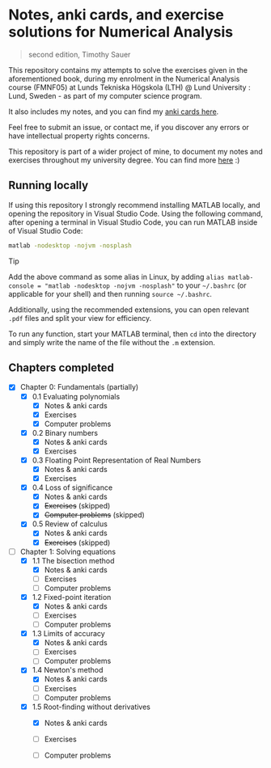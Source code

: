 # Notes, anki cards, and exercise solutions for Numerical Analysis
> second edition, Timothy Sauer

This repository contains my attempts to solve the exercises given in the aforementioned book, during my enrolment in the Numerical Analysis course (FMNF05) at Lunds Tekniska Högskola (LTH) @ Lund University : Lund, Sweden - as part of my computer science program.

It also includes my notes, and you can find my [anki cards here](https://www.github.com/mikael-ros/LTH-anki/Y3/P3/FMNF05/Book).

Feel free to submit an issue, or contact me, if you discover any errors or have intellectual property rights concerns. 

This repository is part of a wider project of mine, to document my notes and exercises throughout my university degree. You can find more [here](https://mikaelrr.notion.site/Delade-anteckningar-Hub-LTH-D-C-f2a47297b9b146dba372e02c4f789d55?pvs=4) :)

## Running locally
If using this repository I strongly recommend installing MATLAB locally, and opening the repository in Visual Studio Code. Using the following command, after opening a terminal in Visual Studio Code, you can run MATLAB inside of Visual Studio Code:
```sh
matlab -nodesktop -nojvm -nosplash
```
> [!TIP]
> Add the above command as some alias in Linux, by adding ``alias matlab-console = "matlab -nodesktop -nojvm -nosplash"`` to your ``~/.bashrc`` (or applicable for your shell) and then running ``source ~/.bashrc``.

Additionally, using the recommended extensions, you can open relevant ``.pdf`` files and split your view for efficiency.

To run any function, start your MATLAB terminal, then ``cd`` into the directory and simply write the name of the file without the ``.m`` extension.


## Chapters completed
- [x] Chapter 0: Fundamentals (partially)
  - [x] 0.1 Evaluating polynomials
    - [x] Notes & anki cards
    - [x] Exercises 
    - [x] Computer problems
  - [x] 0.2 Binary numbers
    - [x] Notes & anki cards
    - [x] Exercises
  - [x] 0.3 Floating Point Representation of Real Numbers
    - [x] Notes & anki cards
    - [x] Exercises  
  - [x] 0.4 Loss of significance
    - [x] Notes & anki cards
    - [x] ~~Exercises~~ (skipped)
    - [x] ~~Computer problems~~ (skipped)
  - [x] 0.5 Review of calculus
    - [x] Notes & anki cards
    - [x] ~~Exercises~~ (skipped)
- [ ] Chapter 1: Solving equations
  - [x] 1.1 The bisection method
    - [x] Notes & anki cards
    - [ ] Exercises 
    - [ ] Computer problems
  - [x] 1.2 Fixed-point iteration
    - [x] Notes & anki cards
    - [ ] Exercises 
    - [ ] Computer problems
  - [x] 1.3 Limits of accuracy
    - [x] Notes & anki cards
    - [ ] Exercises 
    - [ ] Computer problems 
  - [x] 1.4 Newton's method
    - [x] Notes & anki cards
    - [ ] Exercises 
    - [ ] Computer problems 
  - [x] 1.5 Root-finding without derivatives
    - [x] Notes & anki cards
    - [ ] Exercises 
    - [ ] Computer problems 


